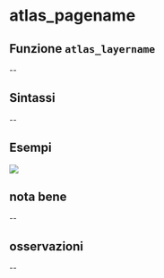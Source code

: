 # atlas\_pagename

## Funzione `atlas_layername`

--

## Sintassi

--

## Esempi

![](https://github.com/pigreco/HfcQGIS/tree/68652d038e50a3a61763c7cb4b0f4062018bd82d/img/variabili/atlas_layername/atlas_layername1.png)

## nota bene

--

## osservazioni

--

